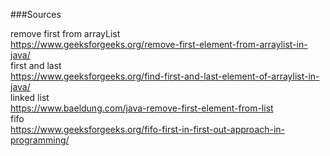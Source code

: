 


###Sources

remove first from arrayList<br>
https://www.geeksforgeeks.org/remove-first-element-from-arraylist-in-java/ <br>
first and last<br>
https://www.geeksforgeeks.org/find-first-and-last-element-of-arraylist-in-java/
<br>
linked list<br>
https://www.baeldung.com/java-remove-first-element-from-list
<br>
fifo<br>
https://www.geeksforgeeks.org/fifo-first-in-first-out-approach-in-programming/

